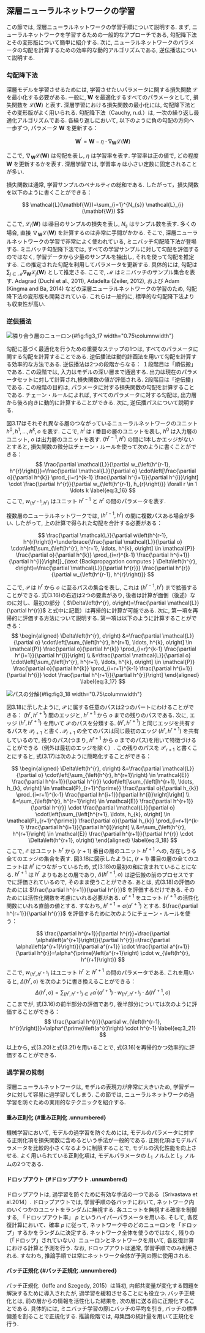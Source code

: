 ## 深層ニューラルネットワークの学習

この節では, 深層ニューラルネットワークの学習手順について説明する. まず,
ニューラルネットワークを学習するための一般的なアプローチである,
勾配降下法とその変形版について簡単に紹介する. 次に,
ニューラルネットワークのパラメータの勾配を計算するための効率的な動的アルゴリズムである,
逆伝播法について説明する.

### 勾配降下法

深層モデルを学習させるためには,
学習させたいパラメータに関する損失関数 $\mathcal{L}$ を最小化する必要がある.
一般に,  $\mathbf{W}$ を最適化するすべてのパラメータとして,
損失関数を $\mathcal{L}(\mathbf{W})$ と表す.
深層学習における損失関数の最小化には,
勾配降下法とその変形版がよく用いられる. 勾配降下法（Cauchy, n.d.）は,
一次の繰り返し最適化アルゴリズムである. 各繰り返しにおいて,
以下のように負の勾配の方向へ一歩ずつ, パラメータ $\mathbf{W}$ を更新する：
 
$$ \mathbf{W}^{\prime}=\mathbf{W}-\eta \cdot \nabla_{\mathbf{W}} \mathcal{L}(\mathbf{W}) $$
 
ここで, $\nabla_{\mathbf{W}} \mathcal{L}(\mathbf{W})$ は勾配を表し,
 $\eta$ は学習率を表す. 学習率は正の値で,
どの程度 $\mathbf{W}$ を更新するかを表す. 深層学習では,
学習率 $\eta$ は小さい定数に固定されることが多い.

損失関数は通常, 学習サンプルのペナルティの総和である.
したがって，損失関数を以下のように書くことができる：
 
$$ \mathcal{L}(\mathbf{W})=\sum_{i=1}^{N_{s}} \mathcal{L}_{i}(\mathbf{W}) $$
 
ここで,  $\mathcal{L}_{i}(\mathbf{W})$ はi番目のサンプルの損失を表し,
 $N_s$ はサンプル数を表す. 多くの場合,
直接 $\nabla_{\mathbf{W}} \mathcal{L}(\mathbf{W})$ を計算するのは非常に手間がかかる.
そこで, 深層ニューラルネットワークの学習で非常によく使われている,
ミニバッチ勾配降下法が登場する. ミニバッチ勾配降下法では,
すべての学習サンプルに対して勾配を評価するのではなく,
学習データから少量のサンプルを抽出し, それを使って勾配を推定する.
この推定された勾配を利用してパラメータを更新する. 具体的には,
勾配は $\sum_{j \in \mathcal{M}} \nabla_{\mathbf{W}} \mathcal{L}_{j}(\mathbf{W})$ として推定さる.
ここで, $\mathcal{M}$ はミニバッチのサンプル集合を表す. Adagrad (Duchi et
al., 2011), Adadelta (Zeiler, 2012), および Adam (Kingma and Ba, 2014)
などの深層ニューラルネットワークの学習のため,
勾配降下法の変形版も開発されている. これらは一般的に,
標準的な勾配降下法よりも収束性が高い.

### 逆伝播法

![隣り合う層のニューロン](chapters/chap3/fig/fig3_17.png){#fig:fig3_17
width="0.75\\columnwidth"}

勾配に基づく最適化を行うための重要なステップの1つは,
すべてのパラメータに関する勾配を計算することである.
逆伝播法は動的計画法を用いて勾配を計算する効率的な方法である.
逆伝播法は2つの段階からなる： １段階目は「順伝搬」である. この段階では,
入力はモデルの深い層まで通過する.
出力は現在のパラメータセットに対して計算され,損失関数の値が評価される.
2段階目は「逆伝播」である. この段階の目的は,
パラメータに対する損失関数の勾配を計算することである.
チェーン・ルールによれば, すべてのパラメータに対する勾配は,
出力層から後ろ向きに動的に計算することができる. 次に,
逆伝播パスについて説明する.

図3.17はそれぞれ異なる層のつながっているニューラルネットワークのユニット $h^{0}, h^{1}, \ldots, h^{k}, o$ を表す.
ここで,  $h^i$ は $i$ 番目の層のユニットを表し,  $h^0$ は入力層のユニット,
 $o$ は出力層のユニットを表す.
 $\left(h^{r-1}, h^{r}\right)$ の間に1本しかエッジがないとすると,
損失関数の微分はチェーン・ルールを使って次のように書くことができる：
 $$ \frac{\partial \mathcal{L}}{\partial w_{\left(h^{r-1}, h^{r}\right)}}=\frac{\partial \mathcal{L}}{\partial o} \cdot\left[\frac{\partial o}{\partial h^{k}} \prod_{i=r}^{k-1} \frac{\partial h^{i+1}}{\partial h^{i}}\right] \cdot \frac{\partial h^{r}}{\partial w_{\left(h^{r-1}, h_{r}\right)}} \forall r \in 1 \ldots k
    \label{eq:3_16} $$ 
ここで, $w_{\left(h^{r-1}, h^{r}\right)}$ はユニット $h^{r-1}$ と $h^r$ の間のパラメータを表す.

複数層のニューラルネットワークでは,
 $\left(h^{r-1}, h^{r}\right)$ の間に複数パスある場合が多い. したがって,
上の計算で得られた勾配を合計する必要がある：
 
$$ \frac{\partial \mathcal{L}}{\partial w\left(h^{r-1}, h^{r}\right)}=\underbrace{\frac{\partial \mathcal{L}}{\partial o} \cdot\left[\sum_{\left[h^{r}, h^{r+1}, \ldots, h^{k}, o\right] \in \mathcal{P}} \frac{\partial o}{\partial h^{k}} \prod_{i=r}^{k-1} \frac{\partial h^{i+1}}{\partial h^{i}}\right]}_{\text {Backpropagation computes } \Delta\left(h^{r}, o\right)=\frac{\partial \mathcal{L}}{\partial h^{r}}} \frac{\partial h^{r}}{\partial w_{\left(h^{r-1}, h^{r}\right)}} $$
 
ここで,  $\mathcal{P}$ は $h^r$ から $o$ に至るパスの集合を表し,
これは $\left(h^{r-1}, h^{r}\right)$ まで拡張することができる.
式(3.16)の右辺は2つの要素があり,
後者は計算が面倒（後述）なのに対し、最初の部分（ $\Delta\left(h^{r}, o\right)=\frac{\partial \mathcal{L}}{\partial h^{r}}$ と式中に記載）は再帰的に計算が可能である.
次に, 第一項を再帰的に評価する方法について説明する.
第一項は以下のように計算することができる：  $$ \begin{aligned} 
    \Delta\left(h^{r}, o\right) &=\frac{\partial \mathcal{L}}{\partial o} \cdot\left[\sum_{\left[h^{r}, h^{r+1}, \ldots, h^{k}, o\right] \in \mathcal{P}} \frac{\partial o}{\partial h^{k}} \prod_{i=r}^{k-1} \frac{\partial h^{i+1}}{\partial h^{i}}\right] \\ &=\frac{\partial \mathcal{L}}{\partial o} \cdot\left[\sum_{\left[h^{r}, h^{r+1}, \ldots, h^{k}, o\right] \in \mathcal{P}} \frac{\partial o}{\partial h^{k}} \prod_{i=r+1}^{k-1} \frac{\partial h^{i+1}}{\partial h^{i}} \cdot \frac{\partial h^{r+1}}{\partial h^{r}}\right] 
    \end{aligned}
    \label{eq:3_17} $$ 

![パスの分解](chapters/chap3/fig/fig3_18.png){#fig:fig3_18
width="0.75\\columnwidth"}

図3.18に示したように,
 $\mathcal{P}$ に属する任意のパスは2つのパートにわけることができる：
 $\left(h^{r}, h^{r+1}\right)$ 間のエッジと,
 $h^{r+1}$ から $o$ までの残りのパスである. 次に,
エッジ $\left(h^{r}, h^{r+1}\right)$ を用いて $\mathcal{P}$ のパスを分類する.
 $\left(h^{r}, h^{r+1}\right)$ と同じエッジを共有するパスを $\mathcal{P}_{r+1}$ と書く.
 $\mathcal{P}_{r+1}$ の全てのパスは同じ最初のエッジ $\left(h^{r}, h^{r+1}\right)$ を共有しているので,
残りのパス(つまり,
 $h^{r+1}$ から $o$ までのパス)を用いて特徴づけることができる（例外は最初のエッジを除く）.
この残りのパスを $\mathcal{P}'_{r+1}$ と書くことにすると,
式(3.17)は次のように簡略化することができる：

 $$ \begin{aligned} \Delta\left(h^{r}, o\right) &=\frac{\partial \mathcal{L}}{\partial o} \cdot\left[\sum_{\left(h^{r}, h^{r+1}\right) \in \mathcal{E}} \frac{\partial h^{r+1}}{\partial h^{r}} \cdot\left[\sum_{\left[h^{r+1}, \ldots, h_{k}, o\right] \in \mathcal{P}_{r+1}^{\prime}} \frac{\partial o}{\partial h_{k}} \prod_{i=r+1}^{k-1} \frac{\partial h^{i+1}}{\partial h^{i}}\right]\right] \\ &=\sum_{\left(h^{r}, h^{r+1}\right) \in \mathcal{E}} \frac{\partial h^{r+1}}{\partial h^{r}} \cdot \frac{\partial \mathcal{L}}{\partial o} \cdot\left[\sum_{\left[h^{r+1}, \ldots, h_{k}, o\right] \in \mathcal{P}_{r+1}^{\prime}} \frac{\partial o}{\partial h_{k}} \prod_{i=r+1}^{k-1} \frac{\partial h^{i+1}}{\partial h^{i}}\right] \\ &=\sum_{\left(h^{r}, h^{r+1}\right) \in \mathcal{E}} \frac{\partial h^{r+1}}{\partial h^{r}} \cdot \Delta\left(h^{r+1}, o\right) \end{aligned}
    \label{eq:3_18} $$  ここで,
 $\mathcal{E}$ はユニット $h^r$ から $(r+1)$ 番目の層のユニット $h^{r+1}$ への,
存在しうる全てのエッジの集合を表す. 図3.18に図示したように,
 $(r+1)$ 番目の層の全てのユニットは $h^r$ につながっているため,
式(3.18)の最初の和に含まれていることになる.
 $h^{r+1}$ は $h^{r}$ よりもあとの層であり,
 $\Delta\left(h^{r+1}, o\right)$ は逆伝搬の前のプロセスですでに評価されているので,
そのまま使うことができる. あとは,
式(3.18)の評価のためには $\frac{\partial h^{r+1}}{\partial h^{r}}$ を評価するだけである.
そのためには活性化関数を考慮にいれる必要がある.
 $\alpha^{r+1}$ をユニット $h^{r+1}$ の活性化関数にいれる直前の値とする.
すなわち,  $h^{r+1}=\alpha\left(a^{r+1}\right)$ とする.
 $\frac{\partial h^{r+1}}{\partial h^{r}}$ を評価するために次のようにチェーン・ルールを使う：
 
$$ \frac{\partial h^{r+1}}{\partial h^{r}}=\frac{\partial \alpha\left(a^{r+1}\right)}{\partial h^{r}}=\frac{\partial \alpha\left(a^{r+1}\right)}{\partial a^{r+1}} \cdot \frac{\partial a^{r+1}}{\partial h^{r}}=\alpha^{\prime}\left(a^{r+1}\right) \cdot w_{\left(h^{r}, h^{r+1}\right)} $$
 
ここで,
 $w_{\left(h^{r}, h^{r+1}\right)}$ はユニット $h^r$ と $h^{r+1}$ の間のパラメータである.
これを用いると,
 $\Delta\left(h^{r}, o\right)$ を次のように書き換えることができる：
 $$ \Delta\left(h^{r}, o\right)=\sum_{\left(h^{r}, h^{r+1}\right) \in \mathcal{E}} \alpha^{\prime}\left(a^{r+1}\right) \cdot w_{\left(h^{r}, h^{r+1}\right)} \cdot \Delta\left(h^{r+1}, o\right)
    \label{eq:3_20} $$  ここまでが, 式(3.16)の前半部分の評価であり,
後半部分については次のように評価することができる：
 $$ \frac{\partial h^{r}}{\partial w_{\left(h^{r-1}, h^{r}\right)}}=\alpha^{\prime}\left(a^{r}\right) \cdot h^{r-1}
    \label{eq:3_21} $$ 

以上から, 式(3.20)と式(3.21)を用いることで,
式(3.16)を再帰的かつ効率的に評価することができる.

### 過学習の抑制

深層ニューラルネットワークは, モデルの表現力が非常に大きいため,
学習データに対して容易に過学習してしまう. この節では,
ニューラルネットワークの過学習を防ぐための実用的なテクニックを紹介する.

#### 重み正則化 {#重み正則化 .unnumbered}

機械学習において, モデルの過学習を防ぐためには,
モデルのパラメータに対する正則化項を損失関数に含めるという手法が一般的である.
正則化項はモデルパラメータを比較的小さくなるように制限することで,
モデルの汎化性能を向上させる. よく用いられている正則化項は,
モデルパラメータの $L_1$ ノルムと $L_2$ ノルムの2つである.

#### ドロップアウト {#ドロップアウト .unnumbered}

ドロップアウトは, 過学習を防ぐために有効な手法の一つである（Srivastava
et al.2014）. ドロップアウトでは, 学習手順の各バッチにおいて,
ネットワーク内のいくつかのユニットをランダムに無視する.
各ユニットを無視する確率を制御する,
「ドロップアウト率」 $p$ というハイパーパラメータを用いる. そして,
各反復計算において、確率 $p$ に従って,
ネットワーク中のどのニューロンを「ドロップ」するかをランダムに決定する.
ネットワーク全体を使うのではなく,
残りの（「ドロップ」されていない）ニューロンとネットワークを用いて,
各反復計算における計算と予測を行う. なお, ドロップアウトは通常,
学習手順でのみ利用される. すなわち,
推論手順では常にネットワーク全体が予測の際に使用される.

#### バッチ正規化 {#バッチ正規化 .unnumbered}

バッチ正規化（Ioffe and Szegedy, 2015）は当初,
内部共変量が変化する問題を解決するために導入されたが,
過学習を緩和させることにも役立つ. バッチ正規化とは,
前の層からの情報を活性化した結果を,
次の層に送る前に正規化することである. 具体的には,
ミニバッチ学習の際にバッチの平均を引き,
バッチの標準偏差を割ることで正規化する. 推論段階では,
母集団の統計量を用いて正規化を行う.

